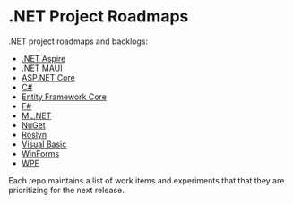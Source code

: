 # .NET Project Roadmaps

.NET project roadmaps and backlogs:

* [.NET Aspire](https://github.com/dotnet/aspire/issues/1549)
* [.NET MAUI](https://github.com/dotnet/maui/wiki/Roadmap)
* [ASP.NET Core](https://github.com/dotnet/aspnetcore/issues/51834)
* [C#](https://github.com/dotnet/csharplang)
* [Entity Framework Core](https://learn.microsoft.com/ef/core/what-is-new/ef-core-9.0/plan)
* [F#](https://github.com/fsharp/fslang-design)
* [ML.NET](https://github.com/dotnet/machinelearning/blob/main/ROADMAP.md)
* [NuGet](https://github.com/NuGet/Home/issues/13143)
* [Roslyn](https://github.com/dotnet/roslyn/blob/main/docs/Language%20Feature%20Status.md)
* [Visual Basic](https://github.com/dotnet/vblang)
* [WinForms](https://github.com/dotnet/winforms/blob/main/docs/roadmap.md)
* [WPF](https://github.com/dotnet/wpf/blob/main/roadmap.md)

Each repo maintains a list of work items and experiments that that they are prioritizing for the next release.
